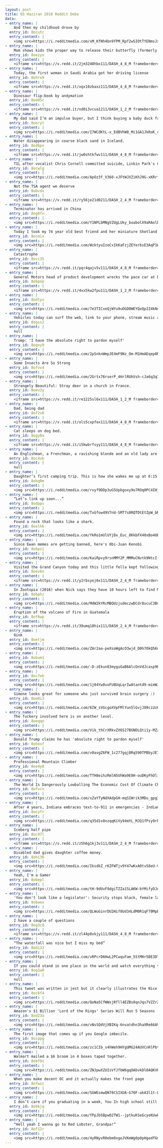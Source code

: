 ```yaml
---
layout: post
title: 05 Haziran 2018 Reddit Debe
data:
- entry_name: |
    And then my childhood drove by
  entry_id: 8ocutc
  entry_content: |
    <img src=https://i.redditmedia.com/xM_KfNh4bn9fPM_Rpf2wSIOtTYENmsJxvgA7su80Sbw.jpg?s=5a9623f9537e7e9b8b9a295d6ee1a253 frameborder=0>
- entry_name: |
    Mom shows kids the proper way to release their butterfly (formerly their caterpillar)
  entry_id: 8oezyo
  entry_content: |
    <iframe src=https://v.redd.it/2jm3248hbx111/DASH_4_8_M frameborder=0></iframe>
- entry_name: |
    Today, the first woman in Saudi Arabia got her driving license
  entry_id: 8ohro9
  entry_content: |
    <iframe src=https://v.redd.it/xqx10zbaxz111/DASH_4_8_M frameborder=0></iframe>
- entry_name: |
    Dinosaur flip-book by andymation
  entry_id: 8oe05c
  entry_content: |
    <iframe src=https://v.redd.it/nd0i3vcua1211/DASH_1_2_M frameborder=0></iframe>
- entry_name: |
    My dad said I’m an impulse buyer, but I think buying a baby duck from a tractor store that thinks I’m it’s mom was a great idea.
  entry_id: 8oeryt
  entry_content: |
    <img src=https://i.redditmedia.com/I7WCdKtL-x_EdBVhW8_Mi1GA1JkRoK_rUznevc4G46Y.jpg?s=54a513a8523ab5590550487dfc0473bf frameborder=0>
- entry_name: |
    Water disappearing in coarse black sand in Iceland.
  entry_id: 8odbpx
  entry_content: |
    <iframe src=https://v.redd.it/jw0shtkfwv111/DASH_4_8_M frameborder=0></iframe>
- entry_name: |
    TIL after vocalist Chris Cornell committed suicide, Linkin Park's Chester Bennington performed Hallelujah at his funeral. 2 months later, following Bennington's death, Cornell's twelve-year-old daughter (who was also Bennington's goddaughter) performed Hallelujah as a tribute to the both of them
  entry_id: 8ocwlg
  entry_content: |
    <img src=https://i.redditmedia.com/ApOz3f_V360-xJFtWJXZiKhJ9G-xKRrfkBIUvihDmS4.jpg?s=3205f5b2f1d2ea3f059ccff67c0f051d frameborder=0>
- entry_name: |
    Not the TSA agent we deserve
  entry_id: 8obcdx
  entry_content: |
    <iframe src=https://v.redd.it/ry56je21d0211/DASH_2_4_M frameborder=0></iframe>
- entry_name: |
    Terminator has arrived in China
  entry_id: 8og8fn
  entry_content: |
    <img src=https://i.redditmedia.com/Y1NPLbMNgVZUgLUky_boabolX9aRAolbTZI0S21jab4.jpg?s=54d47505623e9e8f21bc5a63e9c149de frameborder=0>
- entry_name: |
    Today I took my 74 year old best friend and her miniature Shetland pony to their first show and they got first place!
  entry_id: 8ocmiv
  entry_content: |
    <img src=https://i.redditmedia.com/WzktyuIzeCxIkKaFzjZEYerbsE3AqP1WpocyrDAc9Bw.jpg?s=37bdd904c8eaee6dbbab1ecbcd98fc91 frameborder=0>
- entry_name: |
    Catastrophe
  entry_id: 8occ35
  entry_content: |
    <iframe src=https://v.redd.it/pqr4qajv5v111/DASH_4_8_M frameborder=0></iframe>
- entry_name: |
    General Motors head of product development wrecks the pace car at Detroit Grand Prix
  entry_id: 8obpop
  entry_content: |
    <iframe src=https://v.redd.it/4xx5kw2fpu111/DASH_1_2_M frameborder=0></iframe>
- entry_name: |
  entry_id: 8odtyx
  entry_content: |
    <img src=https://i.redditmedia.com/7e3TICxeQjWYu9uOGD0WEYQxQp2Z4kNcXNwXfC8iFHc.png?s=8ee8ac403fc56931b5fb4148ed6ce2ce frameborder=0>
- entry_name: |
    Vehicles today can surf the web, link to your phone, stream music and videos, etc.. but they still can't perform a simple database lookup to tell you what the check engine light is on for.
  entry_id: 8ogss2
  entry_content: |
    null
- entry_name: |
    Trump: 'I have the absolute right to pardon myself'
  entry_id: 8ogxy9
  entry_content: |
    <img src=https://i.redditmedia.com/2pSnknWmpJE4mF9Nz_Om-M1HmAEqep0N35iyuESDP1c.jpg?s=c03c0e75c8c418076152b0aff4c5ef86 frameborder=0>
- entry_name: |
    Some Insects Are So Strong
  entry_id: 8ofvv4
  entry_content: |
    <img src=https://i.redditmedia.com/2Grtx76rserP_4HrlRUkVsh-cJa6q3q7vv3hKWxCg7g.png?s=f4391dedfa60bde2089a08506dca93d2 frameborder=0>
- entry_name: |
    Strangely Beautiful: Stray deer in a church in France.
  entry_id: 8oev2y
  entry_content: |
    <iframe src=https://v.redd.it/re1225sl6x111/DASH_1_2_M frameborder=0></iframe>
- entry_name: |
    Dad, being dad
  entry_id: 8of2v8
  entry_content: |
    <iframe src=https://v.redd.it/ols5cxpfex111/DASH_4_8_M frameborder=0></iframe>
- entry_name: |
    Cat sleeps on dog bed.
  entry_id: 8ogy8a
  entry_content: |
    <iframe src=https://v.redd.it/i5kwbrfsyy111/DASH_4_8_M frameborder=0></iframe>
- entry_name: |
    An Englishman, a Frenchman, a ravishing blonde and an old lady are sharing a compartment on a train as it winds its way through the Alps.
  entry_id: 8oc4vb
  entry_content: |
    null
- entry_name: |
    Daughter’s first camping trip. This is how she wakes me up at 6:15 in the morning.
  entry_id: 8ohg0m
  entry_content: |
    <img src=https://i.redditmedia.com/rvyf9DDp3uG5Upbgoxy9o7ROq0PC4IHjK04aON-ZB9o.jpg?s=cd829e48fe3cffba95fe77685cb21c8e frameborder=0>
- entry_name: |
    “Let’s link up soon...”
  entry_id: 8odpps
  entry_content: |
    <img src=https://i.redditmedia.com/TxGfow49V7nU-SMT7s8RQTDtEtZpW_bMzn9h9yLdWQg.jpg?s=88aafe12dd8e9022b6dc0ad9299816a4 frameborder=0>
- entry_name: |
    Found a rock that looks like a shark.
  entry_id: 8oelhk
  entry_content: |
    <img src=https://i.redditmedia.com/YkRo1mUlUYjDx_Euc_8KkbFX40xBo4UEV9S0-GeAbmQ.jpg?s=45fc24929c3289b8a752a3f2f55bf3c8 frameborder=0>
- entry_name: |
    Since Ewan memes are getting banned, here's Obi-Juan Kenobi
  entry_id: 8obpsi
  entry_content: |
    <img src=https://i.redditmedia.com/KaiRpvy9rsnMMY2P_MMMuCNvtk9NtcI-0RqghhUnLsA.jpg?s=e1134ee84235ae2953811fc81818fa94 frameborder=0>
- entry_name: |
    Visited the Grand Canyon today and this little fella kept following me, think he was thirsty!
  entry_id: 8oev6n
  entry_content: |
    <iframe src=https://v.redd.it/y2rbsyoj6x111/DASH_2_4_M frameborder=0></iframe>
- entry_name: |
    In Zootopia (2016) when Nick says they have 10 hours left to find Mr. Otterton, he holds up all 8 of his fingers. Judy notices that it doesn't add up, but shrugs it off.
  entry_id: 8obphz
  entry_content: |
    <img src=https://i.redditmedia.com/MdW2kYRcMBQUzjudmczwDCdr8ucuC3BvQUhZuA6DEbg.gif?fm=jpg&s=f14362bb7efd03489143138bc398552a frameborder=0>
- entry_name: |
    Eruption of the volcano of Fire in Guatemala
  entry_id: 8of6wp
  entry_content: |
    <iframe src=https://v.redd.it/39umq18hix111/DASH_2_4_M frameborder=0></iframe>
- entry_name: |
    Oink
  entry_id: 8oetjm
  entry_content: |
    <img src=https://i.redditmedia.com/ZAr2aa-peXsoWgAcO3wjd_D0h7OkQ5KdPB7AAuh8zns.jpg?s=eed81d815e1259f9618f37f92bf1fa4a frameborder=0>
- entry_name: |
  entry_id: 8obum1
  entry_content: |
    <img src=https://i.redditmedia.com/-D-zEkun83myguGaB6AlcOnVdJcasp9PvxW5MSsbnR8.jpg?s=b31bd96948f46670a826366d267d92ee frameborder=0>
- entry_name: |
  entry_id: 8ocfeh
  entry_content: |
    <img src=https://i.redditmedia.com/1j04Yw8voFU8UqLqrIwAtantd9-mimWJx24x2cVpQtI.jpg?s=38573309ce5abb5cc73c8eede11ca8ea frameborder=0>
- entry_name: |
    Simone looks great for someone who just survived brain surgery :)
  entry_id: 8oe0i3
  entry_content: |
    <img src=https://i.redditmedia.com/6IW_sVGcgoXVpFMlYun5lGvjJ89ciUz6LxY3Gfa-NfA.jpg?s=b0e8645e35162ff942928aa9d2cf1049 frameborder=0>
- entry_name: |
    The fuckery involved here is on another level.
  entry_id: 8oeqqo
  entry_content: |
    <img src=https://i.redditmedia.com/Vik_thCrXRkvZX6S27BGNDLQti1y-MZz22hXgqtIy4Y.jpg?s=fdf21595293e974a8303dd2f1a74b77e frameborder=0>
- entry_name: |
    Donald Trump claims he has 'absolute right to pardon myself'
  entry_id: 8ohesf
  entry_content: |
    <img src=https://i.redditmedia.com/v0avgZ6FW_1c277gqj8Rq590TPBbyJE73nKxFYtpnZo.jpg?s=4a5a71015a15a19031592020e96f2177 frameborder=0>
- entry_name: |
    Professional Mountain Climber
  entry_id: 8oe4y8
  entry_content: |
    <img src=https://i.redditmedia.com/TTH8eihzRmlN5UhWa9E8H-ouDKyFhOliZkE3NcQvQ5E.jpg?s=7351c910430024adda6c48e576323541 frameborder=0>
- entry_name: |
    The World Is Dangerously Lowballing The Economic Cost Of Climate Change, Study Finds
  entry_id: 8ofvcn
  entry_content: |
    <img src=https://i.redditmedia.com/xZaYTyNdXAdpGH-mqSIWrik3MDu_gpg3Jnuym2ZNBLk.jpg?s=33cf63ac80cd659edfdc14e21d9d7e31 frameborder=0>
- entry_name: |
    After 4 years, Indiana embraces text-to-911 in emergencies - Indiana is the only state where 911 operators can initiate texts after receiving a disconnected or dropped 911 call
  entry_id: 8ocyfr
  entry_content: |
    <img src=https://i.redditmedia.com/q35d1v8nzqqKiVy94mYL_MJQ1fPsy9rh7vPwEXTHwMU.jpg?s=adfd999ebba8fc5ead43dfcc60016e86 frameborder=0>
- entry_name: |
    Iceberg half pipe
  entry_id: 8oc97l
  entry_content: |
    <iframe src=https://v.redd.it/z5h6g1kj3v111/DASH_2_4_M frameborder=0></iframe>
- entry_name: |
    Disabled dad gives daughter coffee money.
  entry_id: 8ohi36
  entry_content: |
    <img src=https://i.redditmedia.com/IksdkZ_rKZFWTjv9Y47wKxA0tv58eU-VqPrMd0sDgCw.jpg?s=beb595112a45853fba965f1c9a4299ab frameborder=0>
- entry_name: |
    Yeah, I'm a Gamer
  entry_id: 8obepl
  entry_content: |
    <img src=https://i.redditmedia.com/tH-9dUvF9dgiTZZa15LAKW-bYMifyDJn-0n-W1uWlhU.jpg?s=7c3347ce82bc3abf7d1482625306dfec frameborder=0>
- entry_name: |
    'You don't look like a legislator': Security stops black, female lawmaker going to work in Ohio
  entry_id: 8obwox
  entry_content: |
    <img src=https://i.redditmedia.com/QLWuGinrDU2Hif8Ud34LdM0R1qF70MpBokzmRFxuRFs.jpg?s=cbaf155f55eb5b33ca83c93e0c23b757 frameborder=0>
- entry_name: |
    I have a couple of questions
  entry_id: 8og3c8
  entry_content: |
    <iframe src=https://v.redd.it/zl44p8xkjy111/DASH_4_8_M frameborder=0></iframe>
- entry_name: |
    “The waterfall was nice but I miss my bed”
  entry_id: 8odi33
  entry_content: |
    <img src=https://i.redditmedia.com/vRPcrD6HwL2PCwquFam_5StMHr5BE3DliJSRUuSvY-E.jpg?s=c8fb5b7599091d4b39b0875eeb7d4e62 frameborder=0>
- entry_name: |
    If you could stand in one place in the world and watch everything that ever happened there throughout history, where would be the most interesting place to stand?
  entry_id: 8og1w0
  entry_content: |
    null
- entry_name: |
    This tweet was written in jest but it clearly illustrates the Nice Guy mentality.
  entry_id: 8oc6f4
  entry_content: |
    <img src=https://i.redditmedia.com/QoNa5CfWWsjRfll4EZBs8qnJqs7VZZrZqGRntwdzVsQ.png?s=b908f8ec6aa22916f833673f37842393 frameborder=0>
- entry_name: |
    Amazon's $1 Billion 'Lord of the Rings' Series Will Run 5 Seasons
  entry_id: 8od23a
  entry_content: |
    <img src=https://i.redditmedia.com/vNsSQdVjXBIKq-6nvatdhn3haXRe66AVRMplZIWpXec.jpg?s=fe5fa1bc0c69a75389b3b39fb44a2152 frameborder=0>
- entry_name: |
    The first image that comes up if you Google imbecile.
  entry_id: 8ocppg
  entry_content: |
    <img src=https://i.redditmedia.com/zc1CIb_s4hWeh9HYgUMG24AUVCnRlPbtcFXC-DlZ1CU.jpg?s=306583d50e7a99a10867cf87251b827c frameborder=0>
- entry_name: |
    Walmart mailed a $6 broom in 4 boxes taped together.
  entry_id: 8obf9z
  entry_content: |
    <img src=https://i.redditmedia.com/ZNJpwXZUIsVfJfbW6gqOAbvkDl0AQKVFoZY02FupLqc.jpg?s=092cbf76f1e9d86dfa1fb4b80ea544a8 frameborder=0>
- entry_name: |
    When you make decent OC and it actually makes the front page
  entry_id: 8ofwzc
  entry_content: |
    <img src=https://i.redditmedia.com/SGWEsmwQN78CSIXUA-G70F-akA3l1t-Llkag4PvUzzg.jpg?s=8ae5719b2fb00023dfebd69b3affd1be frameborder=0>
- entry_name: |
    I don’t care if you graduating in a week, You In high school still! You can’t sit with us
  entry_id: 8obkjq
  entry_content: |
    <img src=https://i.redditmedia.com/fPpJb5BpwO2TW1--jptkuKSeGcyeKUwkZwOt8BHtQHo.jpg?s=9b90de26a0b6b51329654d0445f5e0e4 frameborder=0>
- entry_name: |
    “Hell yeah I wanna go to Red Lobster, Grandpa!”
  entry_id: 8of12r
  entry_content: |
    <img src=https://i.redditmedia.com/4yRNyvR0ebmOxgeJVKmWg0p0pHgedfGmPGw5LXPGeHc.jpg?s=a985d250a5812c3cef602567963b556e frameborder=0>
---
```

